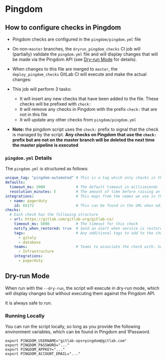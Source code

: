 # Pingdom

## How to configure checks in Pingdom

* Pingdom checks are configured in the `pingdom/pingdom.yml` file
* On non-`master` branches, the `dryrun_pingdom_checks` CI job will (partially) validate the `pingdom.yml` file and will display changes that will be made via the Pingdom API (see [Dry-run Mode](#dry-run-mode) for details).
* When changes to this file are merged to `master`, the `deploy_pingdom_checks` GitLab CI will execute and make the actual changes:
* This job will perform 3 tasks:
  * It will insert any new checks that have been added to the file. These checks will be prefixed with `check:`
  * It will remove any checks in Pingdom with the prefix `check:` that are not in this file
  * It will update any other checks from `pingdom/pingdom.yml`

* **Note:** the pingdom script uses the `check:` prefix to signal that the check is managed by the script. **Any checks on Pingdom that use the `check:` prefix but are not on the master branch will be deleted the next time the master pipeline is executed**

### `pingdom.yml` Details

The `pingdom.yml` is structured as follows:

```yaml
unique_tag: "pingdom-automated" # This is a tag which only checks in this file should include
defaults:
  timeout_ms: 2000              # The default timeout in milliseconds
  resolution_minutes: 5         # The amount of time before raising an alert
integrations:                   # This maps from the names we use in this document to the IDS pingdom needs
  - name: pagerduty
    id: 65172                   # This can be found in the URL when editing an integration
checks:
  # Each check has the following structure
  - url: https://gitlab.com/gitlab-org/gitlab-ce/
    timeout_ms: 5000            # The timeout for this check
    notify_when_restored: true  # Send an alert when service is restored
    tags:                       # Any additional tags to add to the check
      - gitaly
      - database
    teams:                      # Teams to associate the check with. See Pingdom for a list of teams
      - Infrastructure
    integrations:
      - pagerduty
```

## Dry-run Mode

When run with the `--dry-run`, the script will execute in dry-run mode, which will display changes but without executing them against the Pingdom API.

It is always safe to run.

### Running Locally

You can run the script locally, so long as you provide the following environment variables, which can be found in Pingdom and 1Password.

```
export PINGDOM_USERNAME="gitlab-ops+pingdom@gitlab.com"
export PINGDOM_PASSWORD="..."
export PINGDOM_APPKEY="..."
export PINGDOM_ACCOUNT_EMAIL="..."
```
